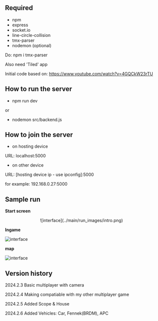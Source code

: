 ## Required
- npm
- express
- socket.io
- line-circle-collision
- tmx-parser
- nodemon (optional)

Do: npm i tmx-parser


Also need 'Tiled' app


Initial code based on: 
https://www.youtube.com/watch?v=4GQCkW23rTU


## How to run the server
- npm run dev


or 


- nodemon src/backend.js


## How to join the server
 - on hosting device


 URL: localhost:5000


 - on other device



 URL: [hosting device ip - use ipconfig]:5000


 for example: 192.168.0.27:5000

 ## Sample run
**Start screen**<br />

<p align="center">
![interface](../main/run_images/intro.png)

**Ingame**<br />


![interface](../main/run_images/ingame.png)

**map**<br />


![interface](../main/run_images/minimap_map1_no_frame.png)

</p>

 ## Version history
2024.2.3 Basic multiplayer with camera


2024.2.4 Making compatiable with my other multiplayer game


2024.2.5 Added Scope & House


2024.2.6 Added Vehicles: Car, Fennek(BRDM), APC
